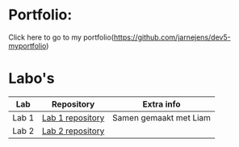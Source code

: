 # Portfolio:
Click here to go to my portfolio(https://github.com/jarnejens/dev5-myportfolio)

# Labo's
Lab | Repository | Extra info
----|------------|-------------
Lab 1| [Lab 1 repository](https://github.com/LiamP2000/DEV5-LAB1/tree/main)| Samen gemaakt met Liam
Lab 2| [Lab 2 repository](https://github.com/jarnejens/DEV5-LAB2)|
